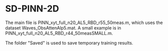 # SD-PINN-2D

The main file is PINN_xyt_full_n20_AL5_RBD_r55_50meas.m, which uses the dataset Waves_ObsAttenAlp5.mat. A small example is in PINN_xyt_full_n20_AL5_RBD_r44_50measSMALL.m.

The folder "Saved" is used to save temporary training results.
